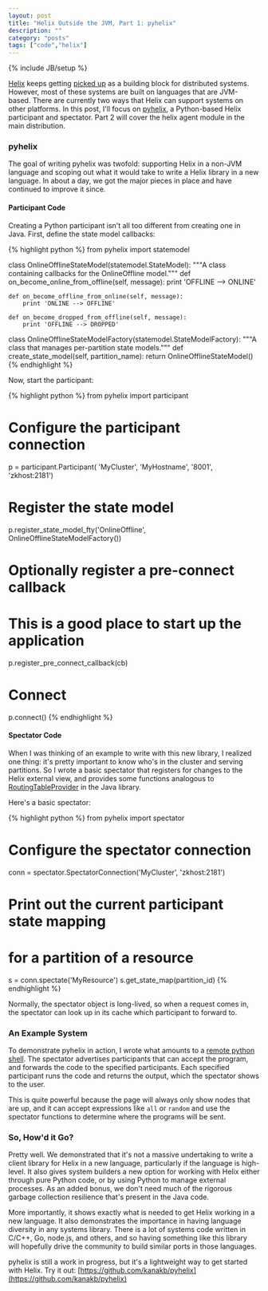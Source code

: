 ```yaml
---
layout: post
title: "Helix Outside the JVM, Part 1: pyhelix"
description: ""
category: "posts"
tags: ["code","helix"]
---
```

{% include JB/setup %}

[Helix](http://helix.apache.org) keeps getting [picked up](https://twitter.com/rbranson/status/411305214667259906) as a building block for distributed systems. However, most of these systems are built on languages that are JVM-based. There are currently two ways that Helix can support systems on other platforms. In this post, I'll focus on [pyhelix](https://github.com/kanakb/pyhelix), a Python-based Helix participant and spectator. Part 2 will cover the helix agent module in the main distribution.

### pyhelix

The goal of writing pyhelix was twofold: supporting Helix in a non-JVM language and scoping out what it would take to write a Helix library in a new language. In about a day, we got the major pieces in place and have continued to improve it since.

#### Participant Code

Creating a Python participant isn't all too different from creating one in Java. First, define the state model callbacks:

{% highlight python %}
from pyhelix import statemodel

class OnlineOfflineStateModel(statemodel.StateModel):
    """A class containing callbacks for the OnlineOffline model."""
    def on_become_online_from_offline(self, message):
        print 'OFFLINE --> ONLINE'

    def on_become_offline_from_online(self, message):
        print 'ONLINE --> OFFLINE'

    def on_become_dropped_from_offline(self, message):
        print 'OFFLINE --> DROPPED'

class OnlineOfflineStateModelFactory(statemodel.StateModelFactory):
    """A class that manages per-partition state models."""
    def create_state_model(self, partition_name):
        return OnlineOfflineStateModel()
{% endhighlight %}

Now, start the participant:

{% highlight python %}
from pyhelix import participant

# Configure the participant connection
p = participant.Participant(
    'MyCluster', 'MyHostname', '8001', 'zkhost:2181')

# Register the state model
p.register_state_model_fty('OnlineOffline',
    OnlineOfflineStateModelFactory())

# Optionally register a pre-connect callback
# This is a good place to start up the application
p.register_pre_connect_callback(cb)

# Connect
p.connect()
{% endhighlight %}

#### Spectator Code

When I was thinking of an example to write with this new library, I realized one thing: it's pretty important to know who's in the cluster and serving partitions. So I wrote a basic spectator that registers for changes to the Helix external view, and provides some functions analogous to [RoutingTableProvider](http://helix.apache.org/javadocs/0.6.2-incubating/reference/org/apache/helix/spectator/RoutingTableProvider.html) in the Java library.

Here's a basic spectator:

{% highlight python %}
from pyhelix import spectator

# Configure the spectator connection
conn = spectator.SpectatorConnection('MyCluster', 'zkhost:2181')

# Print out the current participant state mapping
# for a partition of a resource
s = conn.spectate('MyResource')
s.get_state_map(partition_id)
{% endhighlight %}

Normally, the spectator object is long-lived, so when a request comes in, the spectator can look up in its cache which participant to forward to.

### An Example System

To demonstrate pyhelix in action, I wrote what amounts to a [remote python shell](https://github.com/kanakb/pyhelix/wiki/Example:-Remote-Code-Runner). The spectator advertises participants that can accept the program, and forwards the code to the specified participants. Each specified participant runs the code and returns the output, which the spectator shows to the user.

This is quite powerful because the page will always only show nodes that are up, and it can accept expressions like `all` or `random` and use the spectator functions to determine where the programs will be sent.

### So, How'd it Go?

Pretty well. We demonstrated that it's not a massive undertaking to write a client library for Helix in a new language, particularly if the language is high-level. It also gives system builders a new option for working with Helix either through pure Python code, or by using Python to manage external processes. As an added bonus, we don't need much of the rigorous garbage collection resilience that's present in the Java code.

More importantly, it shows exactly what is needed to get Helix working in a new language. It also demonstrates the importance in having language diversity in any systems library. There is a lot of systems code written in C/C++, Go, node.js, and others, and so having something like this library will hopefully drive the community to build similar ports in those languages.

pyhelix is still a work in progress, but it's a lightweight way to get started with Helix. Try it out: [https://github.com/kanakb/pyhelix](https://github.com/kanakb/pyhelix)

